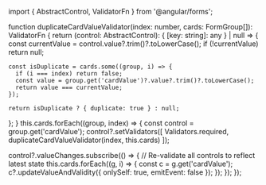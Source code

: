 import { AbstractControl, ValidatorFn } from '@angular/forms';

function duplicateCardValueValidator(index: number, cards: FormGroup[]): ValidatorFn {
  return (control: AbstractControl): { [key: string]: any } | null => {
    const currentValue = control.value?.trim()?.toLowerCase();
    if (!currentValue) return null;

    const isDuplicate = cards.some((group, i) => {
      if (i === index) return false;
      const value = group.get('cardValue')?.value?.trim()?.toLowerCase();
      return value === currentValue;
    });

    return isDuplicate ? { duplicate: true } : null;
  };
}
this.cards.forEach((group, index) => {
  const control = group.get('cardValue');
  control?.setValidators([
    Validators.required,
    duplicateCardValueValidator(index, this.cards)
  ]);

  control?.valueChanges.subscribe(() => {
    // Re-validate all controls to reflect latest state
    this.cards.forEach((g, i) => {
      const c = g.get('cardValue');
      c?.updateValueAndValidity({ onlySelf: true, emitEvent: false });
    });
  });
});
